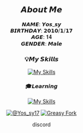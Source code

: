 <div align='center'>
  
## 𝘼𝙗𝙤𝙪𝙩 𝙈𝙚

𝙉𝘼𝙈𝙀: 𝙔𝙤𝙨_𝙨𝙮
<br>
𝘽𝙄𝙍𝙏𝙃𝘿𝘼𝙔: 𝟮𝟬𝟭𝟬/𝟭/𝟭𝟳
<br>
𝘼𝙂𝙀: 𝟏𝟒
<br>
𝙂𝙀𝙉𝘿𝙀𝙍: 𝙈𝙖𝙡𝙚

### 💡𝙈𝙮 𝙎𝙠𝙞𝙡𝙡𝙨

[![My Skills](https://skillicons.dev/icons?i=bun,cloudflare,codepen,css,git,github,js,md,nextjs,nodejs,npm,pug,react,sass,ts,vercel,vscode,webpack&perline=9)](https://skillicons.dev)

#### 🎓𝙇𝙚𝙖𝙧𝙣𝙞𝙣𝙜

[![My Skills](https://skillicons.dev/icons?i=blender,c,cs,cpp,figma,java,py,visualstudio&perline=9)](https://skillicons.dev)

[![@Yos_sy17](https://img.shields.io/badge/@yos_sy17-000000.svg?logo=x&style=for-the-badge)](https://twitter.com/yos_sy17)
[![Greasy Fork](https://img.shields.io/badge/greasyfork-670000.svg?logo=greasyfork&style=for-the-badge)](https://greasyfork.org/ja/users/1319247-yos-sy)

discord

</div>
